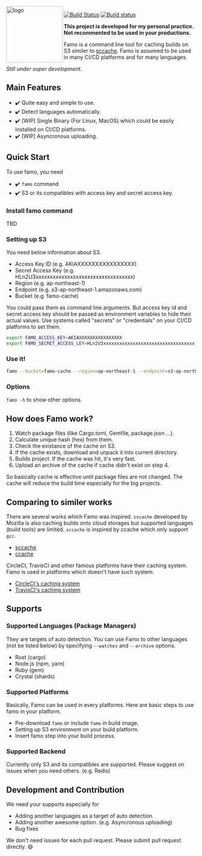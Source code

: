 <img src="https://user-images.githubusercontent.com/3483230/48980782-e0e9f580-f110-11e8-9608-0d9ad31c97c5.png" align="left" alt="logo" width="150px" />

[![Build Status](https://travis-ci.com/tbrand/famo.svg?branch=master)](https://travis-ci.com/tbrand/famo)
[![Build status](https://ci.appveyor.com/api/projects/status/6yv5ehrj9t7w1prq/branch/master?svg=true)](https://ci.appveyor.com/project/tbrand/famo/branch/master)

**This project is developed for my personal practice. Not recommented to be used in your productions.**

Famo is a command line tool for caching builds on S3 similer to [sccache](https://github.com/mozilla/sccache).
Famo is assumed to be used in many CI/CD platforms and for many languages.

<i>Still under super development.</i>

## Main Features
- :heavy_check_mark: Quite easy and simple to use.
- :heavy_check_mark: Detect languages automatically.
- :heavy_check_mark: [WIP] Single Binary (For Linux, MacOS) which could be easily installed on CI/CD platforms.
- :heavy_check_mark: [WIP] Asyncronous uploading.

## Quick Start

To use famo, you need
- :heavy_check_mark: `famo` command
- :heavy_check_mark: S3 or its compatibles with access key and secret access key.

### Install famo command
TBD

### Setting up S3
You need below information about S3.
- Access Key ID (e.g. AKIAXXXXXXXXXXXXXXXX)
- Secret Access Key (e.g. HLn2U3xxxxxxxxxxxxxxxxxxxxxxxxxxxxxxxxxx)
- Region (e.g. ap-northeast-1)
- Endpoint (e.g. s3-ap-northeast-1.amazonaws.com)
- Bucket (e.g. famo-cache)

You could pass them as command line arguments.
But access key id and secret access key should be passed as environment variables to hide their actual values.
Use systems called "secrets" or "credentials" on your CI/CD platforms to set them.
```bash
export FAMO_ACCESS_KEY=AKIAXXXXXXXXXXXXXXXX
export FAMO_SECRET_ACCESS_LEY=HLn2U3xxxxxxxxxxxxxxxxxxxxxxxxxxxxxxxxxx
```

### Use it!
```bash
famo --bucket=famo-cache --region=ap-northeast-1 --endpoint=s3-ap-northeast-1.amazonaws.com
```

### Options
`famo -h` to show other options.

## How does Famo work?
1. Watch package files (like Cargo.toml, Gemfile, package.json ...).
1. Calculate unique hash (hex) from them.
1. Check the existance of the cache on S3.
1. If the cache exists, download and unpack it into current directory.
1. Builds project. If the cache was hit, it's very fast.
1. Upload an archive of the cache if cache didn't exist on step 4.

So basically cache is effective until package files are not changed.
The cache will reduce the build time especially for the big projects.

## Comparing to similer works
There are several works which Famo was inspired. `sscache` developed by Mozilla is also caching builds onto cloud storages but supported languages (build tools) are limited.
`sccache` is inspired by ccache which only support `gcc`.
- [sccache](https://github.com/mozilla/sccache)
- [ccache](https://ccache.samba.org/)

CircleCI, TravisCI and other famous platforms have their caching system.
Famo is used in platforms which doesn't have such system.
- [CircleCI's caching system](https://circleci.com/docs/2.0/caching/)
- [TravisCI's caching system](https://docs.travis-ci.com/user/caching/)

## Supports

### Supported Languages (Package Managers)
They are targets of auto detection. You can use Famo to other languages (not be listed below) by specifying `--watches` and `--archive` options.
- Rust (cargo)
- Node.js (npm, yarn)
- Ruby (gem)
- Crystal (shards)

### Supported Platforms
Basically, Famo can be used in every platforms.
Here are basic steps to use famo in your platform.

- Pre-download `famo` or include `famo` in build image.
- Setting up S3 environment on your build platform.
- Insert famo step into your build process.

### Supported Backend
Currently only S3 and its compatibles are supported.
Please suggest on issues when you need others. (e.g. Redis)

## Development and Contribution
We need your supports especially for
- Adding another languages as a target of auto detection.
- Adding another awesome option. (e.g. Asyncronous uploading)
- Bug fixes

We don't need issues for each pull request. Please submit pull request directly. :smile:
